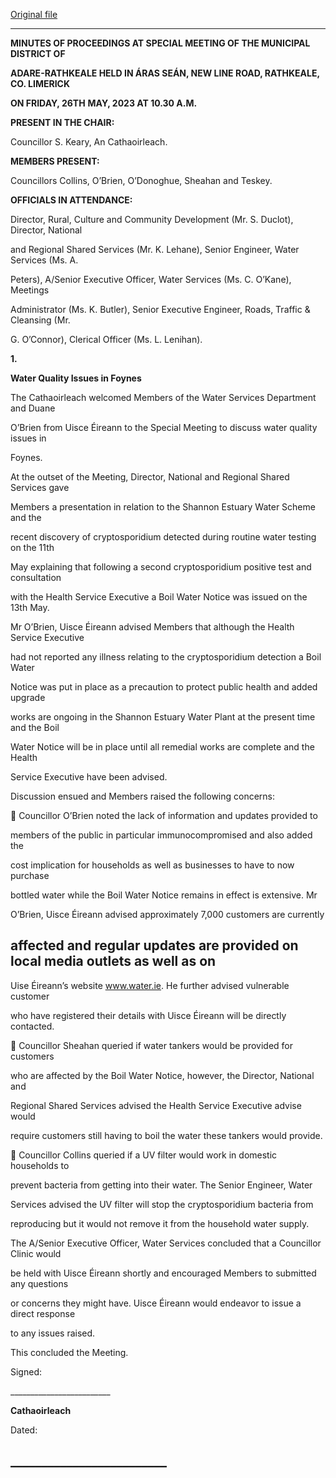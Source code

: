 [Original file](https://www.limerick.ie/sites/default/files/media/documents/2023-06/01-b-Minutes-of-Special-Meeting-of%20Municipal-District-of-Adare-Rathkeale-26th-May-2023.pdf)

---
**MINUTES OF PROCEEDINGS AT SPECIAL MEETING OF THE MUNICIPAL DISTRICT OF**

**ADARE-RATHKEALE HELD IN ÁRAS SEÁN, NEW LINE ROAD, RATHKEALE, CO. LIMERICK**

**ON FRIDAY, 26TH** **MAY, 2023 AT 10.30 A.M.**

**PRESENT IN THE CHAIR:**

Councillor S. Keary, An Cathaoirleach.

**MEMBERS PRESENT:**

Councillors Collins, O’Brien, O’Donoghue, Sheahan and Teskey.

**OFFICIALS IN ATTENDANCE:**

Director, Rural, Culture and Community Development (Mr. S. Duclot), Director, National

and Regional Shared Services (Mr. K. Lehane), Senior Engineer, Water Services (Ms. A.

Peters), A/Senior Executive Officer, Water Services (Ms. C. O’Kane), Meetings

Administrator (Ms. K. Butler), Senior Executive Engineer, Roads, Traffic & Cleansing (Mr.

G. O’Connor), Clerical Officer (Ms. L. Lenihan).

**1.**

**Water Quality Issues in Foynes**

The Cathaoirleach welcomed Members of the Water Services Department and Duane

O’Brien from Uisce Éireann to the Special Meeting to discuss water quality issues in

Foynes.

At the outset of the Meeting, Director, National and Regional Shared Services gave

Members a presentation in relation to the Shannon Estuary Water Scheme and the

recent discovery of cryptosporidium detected during routine water testing on the 11th

May explaining that following a second cryptosporidium positive test and consultation

with the Health Service Executive a Boil Water Notice was issued on the 13th May.

Mr O’Brien, Uisce Éireann advised Members that although the Health Service Executive

had not reported any illness relating to the cryptosporidium detection a Boil Water

Notice was put in place as a precaution to protect public health and added upgrade

works are ongoing in the Shannon Estuary Water Plant at the present time and the Boil

Water Notice will be in place until all remedial works are complete and the Health

Service Executive have been advised.

Discussion ensued and Members raised the following concerns:

 Councillor O’Brien noted the lack of information and updates provided to

members of the public in particular immunocompromised and also added the

cost implication for households as well as businesses to have to now purchase

bottled water while the Boil Water Notice remains in effect is extensive. Mr

O’Brien, Uisce Éireann advised approximately 7,000 customers are currently

affected and regular updates are provided on local media outlets as well as on
---
Uise Éireann’s website www.water.ie. He further advised vulnerable customer

who have registered their details with Uisce Éireann will be directly contacted.

 Councillor Sheahan queried if water tankers would be provided for customers

who are affected by the Boil Water Notice, however, the Director, National and

Regional Shared Services advised the Health Service Executive advise would

require customers still having to boil the water these tankers would provide.

 Councillor Collins queried if a UV filter would work in domestic households to

prevent bacteria from getting into their water. The Senior Engineer, Water

Services advised the UV filter will stop the cryptosporidium bacteria from

reproducing but it would not remove it from the household water supply.

The A/Senior Executive Officer, Water Services concluded that a Councillor Clinic would

be held with Uisce Éireann shortly and encouraged Members to submitted any questions

or concerns they might have. Uisce Éireann would endeavor to issue a direct response

to any issues raised.

This concluded the Meeting.

Signed:

\_\_\_\_\_\_\_\_\_\_\_\_\_\_\_\_\_\_\_\_\_\_\_\_\_

**Cathaoirleach**

Dated:

\_\_\_\_\_\_\_\_\_\_\_\_\_\_\_\_\_\_\_\_\_\_\_\_\_
---
